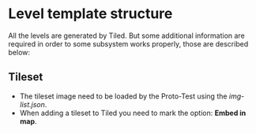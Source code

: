# Level template structure

All the levels are generated by Tiled. But some additional information are required in order to some subsystem works properly, those are described below:

## Tileset


- The tileset image need to be loaded by the Proto-Test using the *img-list.json*. 
- When adding a tileset to Tiled you need to mark the option: **Embed in map**.
